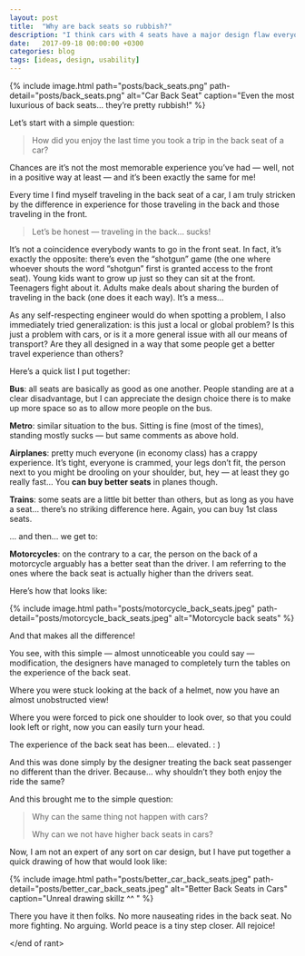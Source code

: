 ```yaml
---
layout: post
title:  "Why are back seats so rubbish?"
description: "I think cars with 4 seats have a major design flaw everyone ignores: their back seats. They simply don’t work."
date:   2017-09-18 00:00:00 +0300
categories: blog
tags: [ideas, design, usability]
---
```


{% include image.html path="posts/back_seats.png" path-detail="posts/back_seats.png" alt="Car Back Seat" caption="Even the most luxurious of back seats… they’re pretty rubbish!" %}

Let’s start with a simple question:

> How did you enjoy the last time you took a trip in the back seat of a car?

Chances are it’s not the most memorable experience you’ve had — well, not in a positive way at least — and it’s been exactly the same for me!

Every time I find myself traveling in the back seat of a car, I am truly stricken by the difference in experience for those traveling in the back and those traveling in the front.

> Let’s be honest — traveling in the back… sucks!


It’s not a coincidence everybody wants to go in the front seat. In fact, it’s exactly the opposite: there’s even the “shotgun” game (the one where whoever shouts the word “shotgun” first is granted access to the front seat). Young kids want to grow up just so they can sit at the front. Teenagers fight about it. Adults make deals about sharing the burden of traveling in the back (one does it each way). It’s a mess…

As any self-respecting engineer would do when spotting a problem, I also immediately tried generalization: is this just a local or global problem? Is this just a problem with cars, or is it a more general issue with all our means of transport? Are they all designed in a way that some people get a better travel experience than others?

Here’s a quick list I put together:

**Bus**: all seats are basically as good as one another. People standing are at a clear disadvantage, but I can appreciate the design choice there is to make up more space so as to allow more people on the bus.

**Metro**: similar situation to the bus. Sitting is fine (most of the times), standing mostly sucks — but same comments as above hold.

**Airplanes**: pretty much everyone (in economy class) has a crappy experience. It’s tight, everyone is crammed, your legs don’t fit, the person next to you might be drooling on your shoulder, but, hey — at least they go really fast… You **can buy better seats** in planes though.

**Trains**: some seats are a little bit better than others, but as long as you have a seat… there’s no striking difference here. Again, you can buy 1st class seats.

… and then… we get to:

**Motorcycles**: on the contrary to a car, the person on the back of a motorcycle arguably has a better seat than the driver. I am referring to the ones where the back seat is actually higher than the drivers seat.

Here’s how that looks like:

{% include image.html path="posts/motorcycle_back_seats.jpeg" path-detail="posts/motorcycle_back_seats.jpeg" alt="Motorcycle back seats" %}

And that makes all the difference!

You see, with this simple — almost unnoticeable you could say — modification, the designers have managed to completely turn the tables on the experience of the back seat.

Where you were stuck looking at the back of a helmet, now you have an almost unobstructed view!

Where you were forced to pick one shoulder to look over, so that you could look left or right, now you can easily turn your head.

The experience of the back seat has been… elevated. : )

And this was done simply by the designer treating the back seat passenger no different than the driver. Because… why shouldn’t they both enjoy the ride the same?

And this brought me to the simple question:

> Why can the same thing not happen with cars?
> 
> Why can we not have higher back seats in cars?

Now, I am not an expert of any sort on car design, but I have put together a quick drawing of how that would look like:

{% include image.html path="posts/better_car_back_seats.jpeg" path-detail="posts/better_car_back_seats.jpeg" alt="Better Back Seats in Cars" caption="Unreal drawing skillz ^^ " %}

There you have it then folks. No more nauseating rides in the back seat. No more fighting. No arguing. World peace is a tiny step closer. All rejoice!

</end of rant>